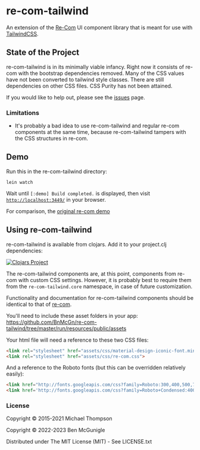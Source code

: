 <!--  [![CI](https://github.com/day8/re-com/workflows/ci/badge.svg)](https://github.com/day8/re-com/actions?workflow=ci)
[![CD](https://github.com/day8/re-com/workflows/cd/badge.svg)](https://github.com/day8/re-com/actions?workflow=cd)
[![GitHub tag (latest by date)](https://img.shields.io/github/v/tag/day8/re-com?style=for-the-badge)](https://github.com/day8/re-com/tags) 
[![Clojars Project](https://img.shields.io/clojars/v/re-com.svg?style=for-the-badge&logo=clojure&logoColor=fff)](https://clojars.org/re-com)
[![GitHub issues](https://img.shields.io/github/issues-raw/day8/re-com?style=for-the-badge&logo=github)](https://github.com/day8/re-com/issues)
[![GitHub pull requests](https://img.shields.io/github/issues-pr/day8/re-com?style=for-the-badge&logo=github)](https://github.com/day8/re-com/pulls)
[![License](https://img.shields.io/github/license/day8/re-com.svg?style=for-the-badge)](license.txt)
-->

# re-com-tailwind

An extension of the [Re-Com](https://github.com/day8/re-com) UI component library that is meant for use with [TailwindCSS](https://tailwindcss.com/).

## State of the Project

re-com-tailwind is in its minimally viable infancy. Right now it consists of re-com with the bootstrap dependencies removed. Many of the CSS values have not been converted to tailwind style classes. There are still dependencies on other CSS files. CSS Purity has not been attained.

If you would like to help out, please see the [issues](https://github.com/BnMcGn/re-com-tailwind/issues) page.

### Limitations

- It's probably a bad idea to use re-com-tailwind and regular re-com components at the same time, because re-com-tailwind tampers with the CSS structures in re-com.


## Demo

   Run this in the re-com-tailwind directory:
   
   ```shell
   lein watch
   ```
   
   Wait until `[:demo] Build completed.` is displayed, then visit [`http://localhost:3449/`](http://localhost:3449/) in your browser.

   For comparison, the [original re-com demo](https://re-com.day8.com.au/)



## Using re-com-tailwind

re-com-tailwind is available from clojars. Add it to your project.clj dependencies:

[![Clojars Project](https://img.shields.io/clojars/v/org.clojars.bnmcgn/re-com-tailwind.svg)](https://clojars.org/org.clojars.bnmcgn/re-com-tailwind)

The re-com-tailwind components are, at this point, components from re-com with custom CSS settings. However, it is probably best to require them from the `re-com-tailwind.core` namespace, in case of future customization.

Functionality and documentation for re-com-tailwind components should be identical to that of [re-com](https://re-com.day8.com.au/).

You'll need to include these asset folders in your app:
https://github.com/BnMcGn/re-com-tailwind/tree/master/run/resources/public/assets

Your html file will need a reference to these two CSS files:

```html
<link rel="stylesheet" href="assets/css/material-design-iconic-font.min.css">
<link rel="stylesheet" href="assets/css/re-com.css">
```

And a reference to the Roboto fonts (but this can be overridden relatively easily):

```html
<link href="http://fonts.googleapis.com/css?family=Roboto:300,400,500,700,400italic" rel="stylesheet" type="text/css">
<link href='http://fonts.googleapis.com/css?family=Roboto+Condensed:400,300' rel='stylesheet' type='text/css'>
```


### License

Copyright © 2015-2021 Michael Thompson

Copyright © 2022-2023 Ben McGunigle

Distributed under The MIT License (MIT) - See LICENSE.txt

